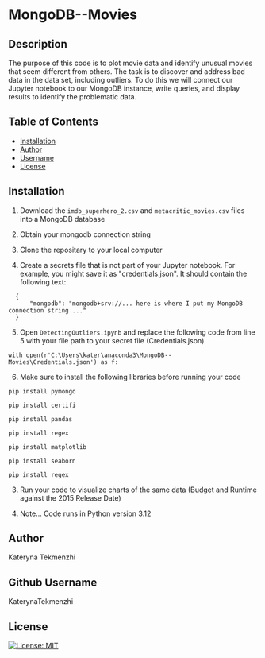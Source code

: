 # MongoDB--Movies

## Description
  The purpose of this code is to plot movie data and identify unusual movies that seem different from others. The task is to discover and address bad data in the data set, including outliers. To do this we will connect our Jupyter notebook to our MongoDB instance, write queries, and display results to identify the problematic data.

  ## Table of Contents
  * [Installation](#installation)
  * [Author](#author)
  * [Username](#username)
  * [License](#license)
  
  ## Installation
  1. Download the  ```imdb_superhero_2.csv``` and  ```metacritic_movies.csv``` files into a MongoDB database

  2. Obtain your mongodb connection string

  3. Clone the repositary to your local computer 

  4. Create a secrets file that is not part of your Jupyter notebook. For example, you might save it as "credentials.json". It should contain the following text: 
  ```
    {
        "mongodb": "mongodb+srv://... here is where I put my MongoDB connection string ..."
    }
  ```

  5. Open ```DetectingOutliers.ipynb``` and replace the following code from line 5 with your file path to your secret file (Credentials.json)
  ```
  with open(r'C:\Users\kater\anaconda3\MongoDB--Movies\Credentials.json') as f:
  ```
  
  6. Make sure to install the following libraries before running your code 

  ```pip install pymongo ```

  ```pip install certifi ```

  ```pip install pandas ```

  ```pip install regex```

  ```pip install matplotlib ```

  ```pip install seaborn ```

  ```pip install regex```

  3. Run your code to visualize charts of the same data (Budget and Runtime against the 2015 Release Date)

  4. Note... Code runs in Python version 3.12

  ## Author
  Kateryna Tekmenzhi
  
  ## Github Username
  KaterynaTekmenzhi
  
  ## License

[![License: MIT](https://img.shields.io/badge/License-MIT-yellow.svg)](https://opensource.org/licenses/MIT)


